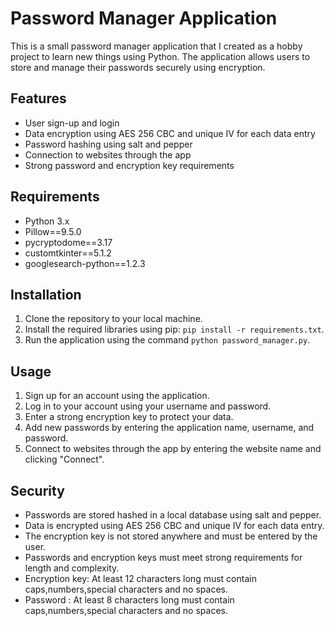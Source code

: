# Password Manager Application

This is a small password manager application that I created as a hobby project to learn new things using Python. The application allows users to store and manage their passwords securely using encryption.

## Features

- User sign-up and login
- Data encryption using AES 256 CBC and unique IV for each data entry
- Password hashing using salt and pepper
- Connection to websites through the app
- Strong password and encryption key requirements

## Requirements

- Python 3.x
- Pillow==9.5.0
- pycryptodome==3.17
- customtkinter==5.1.2
- googlesearch-python==1.2.3

## Installation

1. Clone the repository to your local machine.
2. Install the required libraries using pip: `pip install -r requirements.txt`.
3. Run the application using the command `python password_manager.py`.

## Usage

1. Sign up for an account using the application.
2. Log in to your account using your username and password.
3. Enter a strong encryption key to protect your data.
4. Add new passwords by entering the application name, username, and password.
5. Connect to websites through the app by entering the website name and clicking "Connect".

## Security

- Passwords are stored hashed in a local database using salt and pepper.
- Data is encrypted using AES 256 CBC and unique IV for each data entry.
- The encryption key is not stored anywhere and must be entered by the user.
- Passwords and encryption keys must meet strong requirements for length and complexity.
- Encryption key: At least 12 characters long must contain caps,numbers,special characters and no spaces.
- Password : At least 8 characters long must contain caps,numbers,special characters and no spaces.


